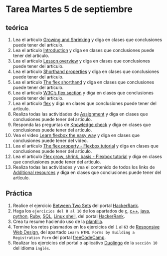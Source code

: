 # Tarea Martes 5 de septiembre

## teórica

1. Lea el artículo [Growing and Shrinking](https://www.theodinproject.com/lessons/foundations-growing-and-shrinking) y diga en clases que conclusiones puede tener del artículo.
2. Lea el artículo [Introduction](https://www.theodinproject.com/lessons/foundations-growing-and-shrinking#introduction) y diga en clases que conclusiones puede tener del artículo.
3. Lea el artículo [Lesson overview](https://www.theodinproject.com/lessons/foundations-growing-and-shrinking#lesson-overview) y diga en clases que conclusiones puede tener del artículo.
4. Lea el artículo [Shorthand properties](https://developer.mozilla.org/en-US/docs/Web/CSS/Shorthand_properties) y diga en clases que conclusiones puede tener del artículo.
5. Lea el artículo [The flex shorthand](https://www.theodinproject.com/lessons/foundations-growing-and-shrinking#the-flex-shorthand) y diga en clases que conclusiones puede tener del artículo.
6. Lea el artículo [W3C’s flex section](https://www.w3.org/TR/css-flexbox-1/#flex-common) y diga en clases que conclusiones puede tener del artículo.
7. Lea el artículo [flex](https://developer.mozilla.org/en-US/docs/Web/CSS/flex) y diga en clases que conclusiones puede tener del artículo.
8. Realiza todas las actividades de [Assignment](https://www.theodinproject.com/lessons/foundations-growing-and-shrinking#assignment) y diga en clases que conclusiones puede tener del artículo.
9. Responda las preguntas de [Knowledge check](https://www.theodinproject.com/lessons/foundations-growing-and-shrinking#knowledge-check) y diga en clases que conclusiones puede tener del artículo.
10. Vea el video [Learn flexbox the easy way](https://www.youtube.com/watch?v=u044iM9xsWU&t=1s&ab_channel=KevinPowell) y diga en clases que conclusiones puede tener del video.
11. Lea el artículo [The flex property - Flexbox tutorial](https://scrimba.com/learn/flexbox/the-flex-property-flexbox-tutorial-cGNKJTv) y diga en clases que conclusiones puede tener del artículo.
12. Lea el artículo [Flex grow, shrink, basis - Flexbox tutorial](https://scrimba.com/learn/flexbox/flex-grow-shrink-basis-flexbox-tutorial-ck6L7fv) y diga en clases que conclusiones puede tener del artículo.
13. Realiza todas las actividades y vea el contenido de todos los links de [Additional resources](https://www.theodinproject.com/lessons/foundations-growing-and-shrinking#additional-resources) y diga en clases que conclusiones puede tener del artículo.

## Práctica

1. Realice el ejercicio [Between Two Sets](https://www.hackerrank.com/challenges/between-two-sets/problem?isFullScreen=false) del portal [HackerRank](https://www.hackerrank.com/dashboard).
2. Haga los `ejercicios del 8 al 10` de los apartados de [c](https://www.hackerrank.com/domains/c), [c++](https://www.hackerrank.com/domains/cpp), [java](https://www.hackerrank.com/domains/java), [python](https://www.hackerrank.com/domains/python), [Ruby](https://www.hackerrank.com/domains/ruby), [SQL](https://www.hackerrank.com/domains/sql), [Linux shell](https://www.hackerrank.com/domains/shell), del portal [HackerRank](https://www.hackerrank.com/dashboard).
3. Crea tu resume haciendo uso de la [plantilla](https://docs.google.com/document/d/1jfUa4HGBDjt2peJPQ0Wg1YhdGkCoSysS6QMT4u8bCic/edit?usp=sharing).
4. Termine los retos plasmados en los ejercicios del `1` al `63` de [Responsive Web Design](https://www.freecodecamp.org/learn/2022/responsive-web-design/), del apartado `Learn HTML Forms by Building a Registration Form` del portal [freeCodeCamp](https://www.freecodecamp.org/learn/).
5. Realizar los ejercicios del portal o aplicativo [Duolingo](https://www.duolingo.com/learn) de la `sección 10` del idioma `inglés`.
